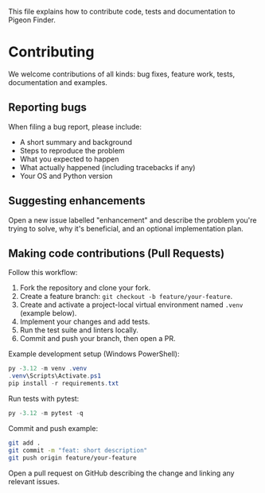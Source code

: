 This file explains how to contribute code, tests and documentation to Pigeon Finder.

# Contributing

We welcome contributions of all kinds: bug fixes, feature work, tests, documentation and examples.

## Reporting bugs

When filing a bug report, please include:

- A short summary and background
- Steps to reproduce the problem
- What you expected to happen
- What actually happened (including tracebacks if any)
- Your OS and Python version

## Suggesting enhancements

Open a new issue labelled "enhancement" and describe the problem you're trying to solve, why it's beneficial, and an optional implementation plan.

## Making code contributions (Pull Requests)

Follow this workflow:

1. Fork the repository and clone your fork.
2. Create a feature branch: `git checkout -b feature/your-feature`.
3. Create and activate a project-local virtual environment named `.venv` (example below).
4. Implement your changes and add tests.
5. Run the test suite and linters locally.
6. Commit and push your branch, then open a PR.

Example development setup (Windows PowerShell):

```powershell
py -3.12 -m venv .venv
.venv\Scripts\Activate.ps1
pip install -r requirements.txt
```

Run tests with pytest:

```powershell
py -3.12 -m pytest -q
```

Commit and push example:

```bash
git add .
git commit -m "feat: short description"
git push origin feature/your-feature
```

Open a pull request on GitHub describing the change and linking any relevant issues.

